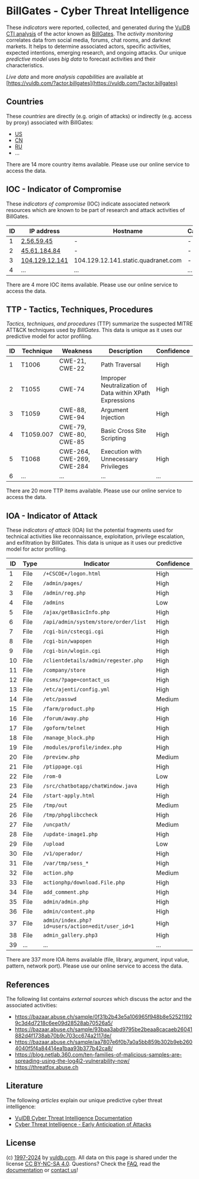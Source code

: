 # BillGates - Cyber Threat Intelligence

These _indicators_ were reported, collected, and generated during the [VulDB CTI analysis](https://vuldb.com/?kb.cti) of the actor known as [BillGates](https://vuldb.com/?actor.billgates). The _activity monitoring_ correlates data from social media, forums, chat rooms, and darknet markets. It helps to determine associated actors, specific activities, expected intentions, emerging research, and ongoing attacks. Our unique _predictive model_ uses _big data_ to forecast activities and their characteristics.

_Live data_ and more _analysis capabilities_ are available at [https://vuldb.com/?actor.billgates](https://vuldb.com/?actor.billgates)

## Countries

These _countries_ are directly (e.g. origin of attacks) or indirectly (e.g. access by proxy) associated with BillGates:

* [US](https://vuldb.com/?country.us)
* [CN](https://vuldb.com/?country.cn)
* [RU](https://vuldb.com/?country.ru)
* ...

There are 14 more country items available. Please use our online service to access the data.

## IOC - Indicator of Compromise

These _indicators of compromise_ (IOC) indicate associated network resources which are known to be part of research and attack activities of BillGates.

ID | IP address | Hostname | Campaign | Confidence
-- | ---------- | -------- | -------- | ----------
1 | [2.56.59.45](https://vuldb.com/?ip.2.56.59.45) | - | - | High
2 | [45.61.184.84](https://vuldb.com/?ip.45.61.184.84) | - | - | High
3 | [104.129.12.141](https://vuldb.com/?ip.104.129.12.141) | 104.129.12.141.static.quadranet.com | - | High
4 | ... | ... | ... | ...

There are 4 more IOC items available. Please use our online service to access the data.

## TTP - Tactics, Techniques, Procedures

_Tactics, techniques, and procedures_ (TTP) summarize the suspected MITRE ATT&CK techniques used by _BillGates_. This data is unique as it uses our predictive model for actor profiling.

ID | Technique | Weakness | Description | Confidence
-- | --------- | -------- | ----------- | ----------
1 | T1006 | CWE-21, CWE-22 | Path Traversal | High
2 | T1055 | CWE-74 | Improper Neutralization of Data within XPath Expressions | High
3 | T1059 | CWE-88, CWE-94 | Argument Injection | High
4 | T1059.007 | CWE-79, CWE-80, CWE-85 | Basic Cross Site Scripting | High
5 | T1068 | CWE-264, CWE-269, CWE-284 | Execution with Unnecessary Privileges | High
6 | ... | ... | ... | ...

There are 20 more TTP items available. Please use our online service to access the data.

## IOA - Indicator of Attack

These _indicators of attack_ (IOA) list the potential fragments used for technical activities like reconnaissance, exploitation, privilege escalation, and exfiltration by BillGates. This data is unique as it uses our predictive model for actor profiling.

ID | Type | Indicator | Confidence
-- | ---- | --------- | ----------
1 | File | `/+CSCOE+/logon.html` | High
2 | File | `/admin/pages/` | High
3 | File | `/admin/reg.php` | High
4 | File | `/admins` | Low
5 | File | `/ajax/getBasicInfo.php` | High
6 | File | `/api/admin/system/store/order/list` | High
7 | File | `/cgi-bin/cstecgi.cgi` | High
8 | File | `/cgi-bin/wapopen` | High
9 | File | `/cgi-bin/wlogin.cgi` | High
10 | File | `/clientdetails/admin/regester.php` | High
11 | File | `/company/store` | High
12 | File | `/csms/?page=contact_us` | High
13 | File | `/etc/ajenti/config.yml` | High
14 | File | `/etc/passwd` | Medium
15 | File | `/farm/product.php` | High
16 | File | `/forum/away.php` | High
17 | File | `/goform/telnet` | High
18 | File | `/manage_block.php` | High
19 | File | `/modules/profile/index.php` | High
20 | File | `/preview.php` | Medium
21 | File | `/ptippage.cgi` | High
22 | File | `/rom-0` | Low
23 | File | `/src/chatbotapp/chatWindow.java` | High
24 | File | `/start-apply.html` | High
25 | File | `/tmp/out` | Medium
26 | File | `/tmp/phpglibccheck` | High
27 | File | `/uncpath/` | Medium
28 | File | `/update-image1.php` | High
29 | File | `/upload` | Low
30 | File | `/v1/operador/` | High
31 | File | `/var/tmp/sess_*` | High
32 | File | `action.php` | Medium
33 | File | `actionphp/download.File.php` | High
34 | File | `add_comment.php` | High
35 | File | `admin/admin.php` | High
36 | File | `admin/content.php` | High
37 | File | `admin/index.php?id=users/action=edit/user_id=1` | High
38 | File | `admin_gallery.php3` | High
39 | ... | ... | ...

There are 337 more IOA items available (file, library, argument, input value, pattern, network port). Please use our online service to access the data.

## References

The following list contains _external sources_ which discuss the actor and the associated activities:

* https://bazaar.abuse.ch/sample/0f31b2b43e5a106965f948b8e525211929c3d4d7218c6ee09d28528ab70526a5/
* https://bazaar.abuse.ch/sample/93baa3abd9795be2beaa8cacaeb26041882d4f1738ab70b9c703cc674a2117de/
* https://bazaar.abuse.ch/sample/aa7807e6f0b7a0a5bb859b302b9eb2604040f5f4a84414ea1baa93b377b42ca8/
* https://blog.netlab.360.com/ten-families-of-malicious-samples-are-spreading-using-the-log4j2-vulnerability-now/
* https://threatfox.abuse.ch

## Literature

The following _articles_ explain our unique predictive cyber threat intelligence:

* [VulDB Cyber Threat Intelligence Documentation](https://vuldb.com/?kb.cti)
* [Cyber Threat Intelligence - Early Anticipation of Attacks](https://www.scip.ch/en/?labs.20201022)

## License

(c) [1997-2024](https://vuldb.com/?kb.changelog) by [vuldb.com](https://vuldb.com/?kb.about). All data on this page is shared under the license [CC BY-NC-SA 4.0](https://creativecommons.org/licenses/by-nc-sa/4.0/). Questions? Check the [FAQ](https://vuldb.com/?kb.faq), read the [documentation](https://vuldb.com/?kb) or [contact us](https://vuldb.com/?contact)!
